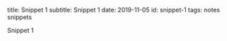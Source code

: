 title: Snippet 1
subtitle: Snippet 1
date: 2019-11-05
id: snippet-1
tags: notes snippets

Snippet 1
